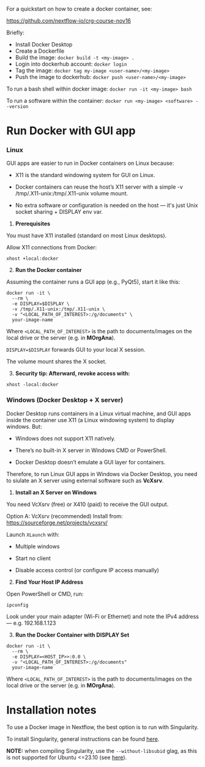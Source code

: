 For a quickstart on how to create a docker container, see:

https://github.com/nextflow-io/crg-course-nov16

Briefly:
- Install Docker Desktop
- Create a Dockerfile
- Build the image: `docker build -t <my-image> .`
- Login into dockerhub account: `docker login`
- Tag the image: `docker tag my-image <user-name>/<my-image>`
- Push the image to dockerhub: `docker push <user-name>/<my-image>`

To run a bash shell within docker image: `docker run -it <my-image> bash`

To run a software within the container: `docker run <my-image> <software> --version`

# Run Docker with GUI app

### Linux

GUI apps are easier to run in Docker containers on Linux because:

- X11 is the standard windowing system for GUI on Linux.

- Docker containers can reuse the host’s X11 server with a simple -v /tmp/.X11-unix:/tmp/.X11-unix volume mount.

- No extra software or configuration is needed on the host — it's just Unix socket sharing + DISPLAY env var.

1. **Prerequisites**

You must have X11 installed (standard on most Linux desktops).

Allow X11 connections from Docker:

```
xhost +local:docker
```

2. **Run the Docker container**

Assuming the container runs a GUI app (e.g., PyQt5), start it like this:

```
docker run -it \
  --rm \
  -e DISPLAY=$DISPLAY \
  -v /tmp/.X11-unix:/tmp/.X11-unix \
  -v "<LOCAL_PATH_OF_INTEREST>:/g/documents" \
  your-image-name
```

Where `<LOCAL_PATH_OF_INTEREST>` is the path to documents/images on the local drive or the server (e.g. in **MOrgAna**).

`DISPLAY=$DISPLAY` forwards GUI to your local X session.

The volume mount shares the X socket.

3. **Security tip: Afterward, revoke access with:**

```
xhost -local:docker
```

### Windows (Docker Desktop + X server)

Docker Desktop runs containers in a Linux virtual machine, and GUI apps inside the container use X11 (a Linux windowing system) to display windows. But:

- Windows does not support X11 natively.

- There’s no built-in X server in Windows CMD or PowerShell.

- Docker Desktop doesn’t emulate a GUI layer for containers.

Therefore, to run Linux GUI apps in Windows via Docker Desktop, you need to siulate an X server using external software such as **VcXsrv**.


1. **Install an X Server on Windows**

You need VcXsrv (free) or X410 (paid) to receive the GUI output.

Option A: VcXsrv (recommended)
Install from: https://sourceforge.net/projects/vcxsrv/

Launch `XLaunch` with:

- Multiple windows

- Start no client

- Disable access control (or configure IP access manually)

2. **Find Your Host IP Address**

Open PowerShell or CMD, run:

`ipconfig`

Look under your main adapter (Wi-Fi or Ethernet) and note the IPv4 address — e.g. 192.168.1.123

3. **Run the Docker Container with DISPLAY Set**

```
docker run -it \
  --rm \
  -e DISPLAY=<HOST_IP>>:0.0 \
  -v "<LOCAL_PATH_OF_INTEREST>:/g/documents"
  your-image-name
```

Where `<LOCAL_PATH_OF_INTEREST>` is the path to documents/images on the local drive or the server (e.g. in **MOrgAna**).

# Installation notes

To use a Docker image in Nextflow, the best option is to run with Singularity.

To install Singularity, general instructions can be found [here](https://docs.sylabs.io/guides/4.3/admin-guide/installation.html#install-from-source).

**NOTE:** when compiling Singularity, use the `--without-libsubid` glag, as this is not supported for Ubuntu <=23.10 (see [here](https://github.com/sylabs/singularity/blob/main/INSTALL.md)).
